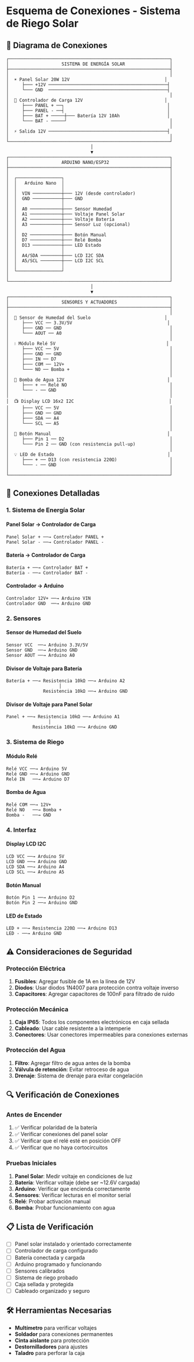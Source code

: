 # Esquema de Conexiones - Sistema de Riego Solar

## 🔌 **Diagrama de Conexiones**

```
┌─────────────────────────────────────────────────────────────┐
│                    SISTEMA DE ENERGÍA SOLAR                 │
├─────────────────────────────────────────────────────────────┤
│                                                             │
│  ☀️ Panel Solar 20W 12V                                    │
│     ├─── +12V ─────────────────────────────────────────────┤
│     └─── GND  ─────────────────────────────────────────────┤
│                                                             │
│  🔋 Controlador de Carga 12V                               │
│     ├─── PANEL + ──┐                                       │
│     ├─── PANEL - ──┤                                       │
│     ├─── BAT + ─────┼─── Batería 12V 10Ah                  │
│     └─── BAT - ─────┘                                       │
│                                                             │
│  ⚡ Salida 12V ─────────────────────────────────────────────┤
│                                                             │
└─────────────────────────────────────────────────────────────┘
                                │
                                ▼
┌─────────────────────────────────────────────────────────────┐
│                    ARDUINO NANO/ESP32                       │
├─────────────────────────────────────────────────────────────┤
│                                                             │
│  ┌─────────────────┐                                        │
│  │   Arduino Nano  │                                        │
│  │                 │                                        │
│  │  VIN ───────────┼─── 12V (desde controlador)             │
│  │  GND ───────────┼─── GND                                 │
│  │                 │                                        │
│  │  A0 ────────────┼─── Sensor Humedad                      │
│  │  A1 ────────────┼─── Voltaje Panel Solar                 │
│  │  A2 ────────────┼─── Voltaje Batería                     │
│  │  A3 ────────────┼─── Sensor Luz (opcional)               │
│  │                 │                                        │
│  │  D2 ────────────┼─── Botón Manual                        │
│  │  D7 ────────────┼─── Relé Bomba                          │
│  │  D13 ───────────┼─── LED Estado                          │
│  │                 │                                        │
│  │  A4/SDA ────────┼─── LCD I2C SDA                         │
│  │  A5/SCL ────────┼─── LCD I2C SCL                         │
│  │                 │                                        │
│  └─────────────────┘                                        │
│                                                             │
└─────────────────────────────────────────────────────────────┘
                                │
                                ▼
┌─────────────────────────────────────────────────────────────┐
│                    SENSORES Y ACTUADORES                    │
├─────────────────────────────────────────────────────────────┤
│                                                             │
│  🌱 Sensor de Humedad del Suelo                            │
│     ├─── VCC ── 3.3V/5V                                    │
│     ├─── GND ── GND                                         │
│     └─── AOUT ── A0                                         │
│                                                             │
│  💧 Módulo Relé 5V                                          │
│     ├─── VCC ── 5V                                          │
│     ├─── GND ── GND                                         │
│     ├─── IN ── D7                                           │
│     ├─── COM ── 12V+                                        │
│     └─── NO ── Bomba +                                      │
│                                                             │
│  🔌 Bomba de Agua 12V                                       │
│     ├─── + ── Relé NO                                       │
│     └─── - ── GND                                           │
│                                                             │
│  📺 Display LCD 16x2 I2C                                    │
│     ├─── VCC ── 5V                                          │
│     ├─── GND ── GND                                         │
│     ├─── SDA ── A4                                          │
│     └─── SCL ── A5                                          │
│                                                             │
│  🔘 Botón Manual                                            │
│     ├─── Pin 1 ── D2                                        │
│     └─── Pin 2 ── GND (con resistencia pull-up)             │
│                                                             │
│  💡 LED de Estado                                           │
│     ├─── + ── D13 (con resistencia 220Ω)                    │
│     └─── - ── GND                                           │
│                                                             │
└─────────────────────────────────────────────────────────────┘
```

## 🔧 **Conexiones Detalladas**

### **1. Sistema de Energía Solar**

#### **Panel Solar → Controlador de Carga**
```
Panel Solar + ──→ Controlador PANEL +
Panel Solar - ──→ Controlador PANEL -
```

#### **Batería → Controlador de Carga**
```
Batería + ──→ Controlador BAT +
Batería - ──→ Controlador BAT -
```

#### **Controlador → Arduino**
```
Controlador 12V+ ──→ Arduino VIN
Controlador GND  ──→ Arduino GND
```

### **2. Sensores**

#### **Sensor de Humedad del Suelo**
```
Sensor VCC  ──→ Arduino 3.3V/5V
Sensor GND  ──→ Arduino GND
Sensor AOUT ──→ Arduino A0
```

#### **Divisor de Voltaje para Batería**
```
Batería + ──→ Resistencia 10kΩ ──→ Arduino A2
                    │
              Resistencia 10kΩ ──→ Arduino GND
```

#### **Divisor de Voltaje para Panel Solar**
```
Panel + ──→ Resistencia 10kΩ ──→ Arduino A1
                │
          Resistencia 10kΩ ──→ Arduino GND
```

### **3. Sistema de Riego**

#### **Módulo Relé**
```
Relé VCC ──→ Arduino 5V
Relé GND ──→ Arduino GND
Relé IN   ──→ Arduino D7
```

#### **Bomba de Agua**
```
Relé COM ──→ 12V+
Relé NO   ──→ Bomba +
Bomba -   ──→ GND
```

### **4. Interfaz**

#### **Display LCD I2C**
```
LCD VCC ──→ Arduino 5V
LCD GND ──→ Arduino GND
LCD SDA ──→ Arduino A4
LCD SCL ──→ Arduino A5
```

#### **Botón Manual**
```
Botón Pin 1 ──→ Arduino D2
Botón Pin 2 ──→ Arduino GND
```

#### **LED de Estado**
```
LED + ──→ Resistencia 220Ω ──→ Arduino D13
LED - ──→ Arduino GND
```

## ⚠️ **Consideraciones de Seguridad**

### **Protección Eléctrica**
1. **Fusibles**: Agregar fusible de 1A en la línea de 12V
2. **Diodos**: Usar diodos 1N4007 para protección contra voltaje inverso
3. **Capacitores**: Agregar capacitores de 100nF para filtrado de ruido

### **Protección Mecánica**
1. **Caja IP65**: Todos los componentes electrónicos en caja sellada
2. **Cableado**: Usar cable resistente a la intemperie
3. **Conectores**: Usar conectores impermeables para conexiones externas

### **Protección del Agua**
1. **Filtro**: Agregar filtro de agua antes de la bomba
2. **Válvula de retención**: Evitar retroceso de agua
3. **Drenaje**: Sistema de drenaje para evitar congelación

## 🔍 **Verificación de Conexiones**

### **Antes de Encender**
1. ✅ Verificar polaridad de la batería
2. ✅ Verificar conexiones del panel solar
3. ✅ Verificar que el relé esté en posición OFF
4. ✅ Verificar que no haya cortocircuitos

### **Pruebas Iniciales**
1. **Panel Solar**: Medir voltaje en condiciones de luz
2. **Batería**: Verificar voltaje (debe ser ~12.6V cargada)
3. **Arduino**: Verificar que encienda correctamente
4. **Sensores**: Verificar lecturas en el monitor serial
5. **Relé**: Probar activación manual
6. **Bomba**: Probar funcionamiento con agua

## 📋 **Lista de Verificación**

- [ ] Panel solar instalado y orientado correctamente
- [ ] Controlador de carga configurado
- [ ] Batería conectada y cargada
- [ ] Arduino programado y funcionando
- [ ] Sensores calibrados
- [ ] Sistema de riego probado
- [ ] Caja sellada y protegida
- [ ] Cableado organizado y seguro

## 🛠️ **Herramientas Necesarias**

- **Multímetro** para verificar voltajes
- **Soldador** para conexiones permanentes
- **Cinta aislante** para protección
- **Destornilladores** para ajustes
- **Taladro** para perforar la caja 
